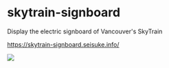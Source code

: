 # skytrain-signboard
Display the electric signboard of Vancouver's SkyTrain

https://skytrain-signboard.seisuke.info/

<img src="https://user-images.githubusercontent.com/34885995/234488741-8ef3c2fc-ba37-48c7-bf37-68f554108bd0.png">
